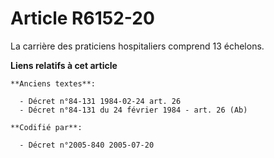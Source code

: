 # Article R6152-20

La carrière des praticiens hospitaliers comprend 13 échelons.

**Liens relatifs à cet article**

	**Anciens textes**:

	  - Décret n°84-131 1984-02-24 art. 26
	  - Décret n°84-131 du 24 février 1984 - art. 26 (Ab)

	**Codifié par**:

	  - Décret n°2005-840 2005-07-20
